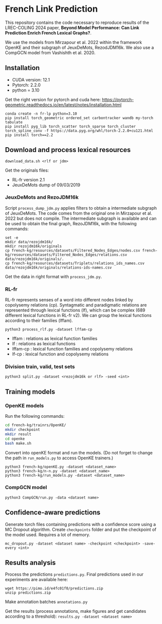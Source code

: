 # French Link Prediction

This repository contains the code necessary to reproduce results of the LREC-COLING 2024 paper, **Beyond Model Performance: Can Link Prediction Enrich French Lexical Graphs?**.

We use the models from Mirzapour et al. 2022 within the framework OpenKE and their subgraph of JeuxDeMots, RezodJDM16k. We also use a CompGCN model from Vashishth et al. 2020.

## Installation

- CUDA version: 12.1
- Pytorch: 2.2.0
- python = 3.10

Get the right version for pytorch and cuda here: https://pytorch-geometric.readthedocs.io/en/latest/notes/installation.html

```
conda create -n fr-lp python=3.10
pip install torch_geometric ordered_set carbontracker wandb my-torch tabulate
pip install pyg_lib torch_scatter torch_sparse torch_cluster torch_spline_conv -f https://data.pyg.org/whl/torch-2.2.0+cu121.html
pip install torch==2.2
```

## Download and process lexical resources

`download_data.sh <rlf or jdm>`

Get the originals files:
- RL-fr version 2.1
- JeuxDeMots dump of 09/03/2019

### JeuxDeMots and RezoJDM16k

Script `process_dump_jdm.py` applies filters to obtain a intermediate subgraph of JeuxDeMots. The code comes from the original one in Mirzapour et al. 2022 but does not compile. The intermediate subgraph is available and can be used to obtain the final graph, RezoJDM16k, with the following commands:

```
set -e
mkdir data/rezojdm16k/
mkdir rezojdm16k/originals
cp french-kg/resources/datasets/Filtered_Nodes_Edges/nodes.csv french-kg/resources/datasets/Filtered_Nodes_Edges/relations.csv data/rezojdm16k/originals/.
cp french-kg/resources/datasets/Triplets/relations_ids_names.csv data/rezojdm16k/originals/relations-ids-names.csv
```

Get the data in right format with `process_jdm.py`.

### RL-fr

RL-fr represents senses of a word into different nodes linked by copolysemy relations (cp). Syntagmatic and paradigmatic relations are represented through lexical functions (lf), which can be complex (689 different lexical functions in RL-fr v2). We can group the lexical functions according to their families (lffam).

`python3 process_rlf.py -dataset lffam-cp`
* lffam : relations as lexical function families
* lf : relations as lexical functions
* lffam-cp : lexical function families and copolysemy relations
* lf-cp : lexical function and copolysemy relations

### Division train, valid, test sets

`python3 split.py -dataset <rezojdm16k or rlf> -seed <int>`

## Training models

### OpenKE models

Run the following commands:
```bash
cd french-kg/trainrs/OpenKE/
mkdir checkpoint
mkdir result
cd openke
bash make.sh
```

Convert into openKE format and run the models. (Do not forget to change the path in `run_models.py` to access OpenKE trainers.)

```python3
python3 french-kg/openKE.py -dataset <dataset_name>
python3 french-kg/n-n.py -dataset <dataset_name>
python3 french-kg/run_models.py -dataset <dataset_name>
```

### CompGCN model

`python3 CompGCN/run.py -data <dataset name>`

## Confidence-aware predictions

Generate torch files containing predictions with a confidence score using a MC Dropout algorithm. Create `checkpoints` folder and put the checkpoint of the model used. Requires a lot of memory.

`mc_dropout.py -dataset <dataset name> -checkpoint <checkpoint> -save-every <int>`

## Results analysis

Process the predictions `predictions.py`. Final predictions used in our experiments are available here:
```
wget https://pimo.id/e4fc01f0/predictions.zip
unzip predictions.zip
```

Make annotation batches `annotations.py`

Get the results (process annotations, make figures and get candidates according to a threshold): `results.py -dataset <dataset name>`
